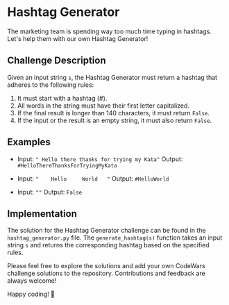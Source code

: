 # Hashtag Generator

The marketing team is spending way too much time typing in hashtags. Let's help them with our own Hashtag Generator!

## Challenge Description

Given an input string `s`, the Hashtag Generator must return a hashtag that adheres to the following rules:

1. It must start with a hashtag (#).
2. All words in the string must have their first letter capitalized.
3. If the final result is longer than 140 characters, it must return `False`.
4. If the input or the result is an empty string, it must also return `False`.

## Examples

- Input: `" Hello there thanks for trying my Kata"`
  Output: `#HelloThereThanksForTryingMyKata`

- Input: `"    Hello     World   "`
  Output: `#HelloWorld`

- Input: `""`
  Output: `False`

## Implementation

The solution for the Hashtag Generator challenge can be found in the `hashtag_generator.py` file. The `generate_hashtag(s)` function takes an input string `s` and returns the corresponding hashtag based on the specified rules.

Please feel free to explore the solutions and add your own CodeWars challenge solutions to the repository. Contributions and feedback are always welcome!

Happy coding! 🚀
